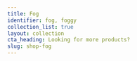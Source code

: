 ```yaml
---
title: Fog
identifier: fog, foggy
collection_list: true
layout: collection
cta_heading: Looking for more products?
slug: shop-fog
---
```

